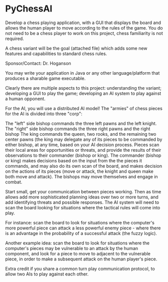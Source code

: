 # PyChessAI
Develop a chess playing application, with a GUI that displays the board and allows the human player to move according to the rules of the game.   You do not need to be a chess player to work on this project, chess familiarity is not required.

A chess variant will be the goal (attached file) which adds some new features and capabilities to standard chess rules.

Sponsor/Contact: Dr. Hoganson

You may write your application in Java or any other language/platform that produces a sharable game executable.

Clearly there are multiple aspects to this project:  understanding the variant; developing a GUI to play the game;  developing an AI system to play against a human opponent.

For the AI, you will use a distributed AI model!   The "armies" of chess pieces for the AI is divided into three "corp":

The "left" side bishop commands the three left pawns and the left knight.
The "right" side bishop commands the three right pawns and the right bishop
The king commands the queen, two rooks, and the remaining two center pawns (the king may delegate any of its pieces to be commanded by either bishop, at any time, based on your AI decision process.
Pieces scan their local areas for opportunities or threats, and provide the results of their observations to their commander (bishop or king).   The commander (bishop or king) makes decisions based on the input from the the pieces it commands, and may also do its own scan of the board, and makes decision on the actions of its pieces (move or attack, the knight and queen make both move and attack).  The bishops may move themselves and engage in combat.

Start small, get your communication between pieces working.  Then as time allows add more sophisticated planning ideas over two or more turns, and add identifying threats and possible responses.  The AI system will need to scan the board looking for situations where the tactical rules will come into play.

For instance: scan the board to look for situations where the computer's more powerful piece can attack a less powerful enemy piece - where there is an advantage in the probability of a successful attack (the fuzzy logic).

Another example idea:  scan the board to look for situations where the computer's pieces may be vulnerable to an attack by the human component, and look for a piece to move to adjacent to the vulnerable piece, in order to make a subsequent attack on the human player's piece.  

Extra credit if you share a common turn play communication protocol, to allow two AIs to play against each other.
